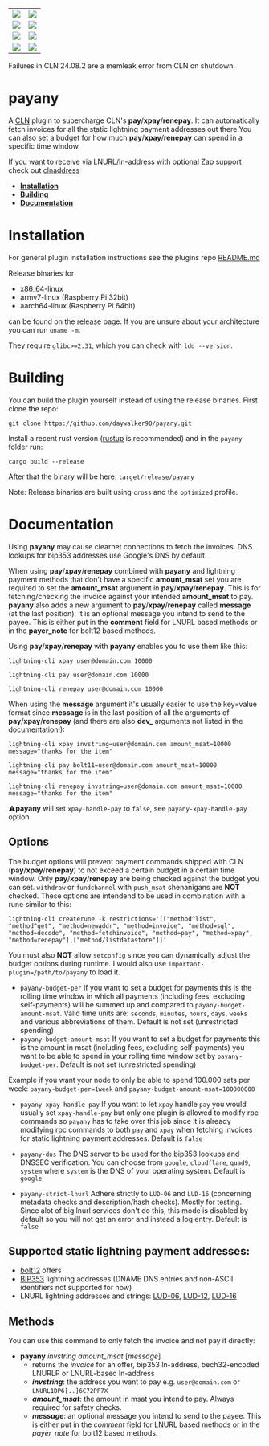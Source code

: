 <table border="0">
  <tr>
    <td>
      <a href="https://github.com/daywalker90/payany/actions/workflows/latest_v24.08.yml">
        <img src="https://github.com/daywalker90/payany/actions/workflows/latest_v24.08.yml/badge.svg?branch=main">
      </a>
    </td>
    <td>
      <a href="https://github.com/daywalker90/payany/actions/workflows/main_v24.08.yml">
        <img src="https://github.com/daywalker90/payany/actions/workflows/main_v24.08.yml/badge.svg?branch=main">
      </a>
    </td>
  </tr>
  <tr>
    <td>
      <a href="https://github.com/daywalker90/payany/actions/workflows/latest_v24.11.yml">
        <img src="https://github.com/daywalker90/payany/actions/workflows/latest_v24.11.yml/badge.svg?branch=main">
      </a>
    </td>
    <td>
      <a href="https://github.com/daywalker90/payany/actions/workflows/main_v24.11.yml">
        <img src="https://github.com/daywalker90/payany/actions/workflows/main_v24.11.yml/badge.svg?branch=main">
      </a>
    </td>
  </tr>
  <tr>
    <td>
      <a href="https://github.com/daywalker90/payany/actions/workflows/latest_v25.02.yml">
        <img src="https://github.com/daywalker90/payany/actions/workflows/latest_v25.02.yml/badge.svg?branch=main">
      </a>
    </td>
    <td>
      <a href="https://github.com/daywalker90/payany/actions/workflows/main_v25.02.yml">
        <img src="https://github.com/daywalker90/payany/actions/workflows/main_v25.02.yml/badge.svg?branch=main">
      </a>
    </td>
  </tr>
  <tr>
    <td>
      <a href="https://github.com/daywalker90/payany/actions/workflows/latest_v25.05.yml">
        <img src="https://github.com/daywalker90/payany/actions/workflows/latest_v25.05.yml/badge.svg?branch=main">
      </a>
    </td>
    <td>
      <a href="https://github.com/daywalker90/payany/actions/workflows/main_v25.05.yml">
        <img src="https://github.com/daywalker90/payany/actions/workflows/main_v25.05.yml/badge.svg?branch=main">
      </a>
    </td>
  </tr>
</table>

Failures in CLN 24.08.2 are a memleak error from CLN on shutdown.

# payany
A [CLN](https://github.com/ElementsProject/lightning) plugin to supercharge CLN's **pay**/**xpay**/**renepay**. It can automatically fetch invoices for all the static lightning payment addresses out there.You can also set a budget for how much **pay**/**xpay**/**renepay** can spend in a specific time window.

If you want to receive via LNURL/ln-address with optional Zap support check out [clnaddress](https://github.com/daywalker90/clnaddress)

- **[Installation](#installation)**
- **[Building](#building)**
- **[Documentation](#documentation)**

# Installation
For general plugin installation instructions see the plugins repo [README.md](https://github.com/lightningd/plugins/blob/master/README.md#Installation)

Release binaries for
* x86_64-linux
* armv7-linux (Raspberry Pi 32bit)
* aarch64-linux (Raspberry Pi 64bit)

can be found on the [release](https://github.com/daywalker90/payany/releases) page. If you are unsure about your architecture you can run ``uname -m``.

They require ``glibc>=2.31``, which you can check with ``ldd --version``.

# Building
You can build the plugin yourself instead of using the release binaries.
First clone the repo:

```
git clone https://github.com/daywalker90/payany.git
```

Install a recent rust version ([rustup](https://rustup.rs/) is recommended) and in the ``payany`` folder run:

```
cargo build --release
```

After that the binary will be here: ``target/release/payany``

Note: Release binaries are built using ``cross`` and the ``optimized`` profile.


# Documentation

Using **payany** may cause clearnet connections to fetch the invoices. DNS lookups for bip353 addresses use Google's DNS by default.

When using **pay**/**xpay**/**renepay** combined with **payany** and lightning payment methods that don't have a specific **amount_msat** set you are required to set the **amount_msat** argument in **pay**/**xpay**/**renepay**. This is for fetching/checking the invoice against your intended **amount_msat** to pay. **payany** also adds a new argument to **pay**/**xpay**/**renepay** called **message** (at the last position). It is an optional message you intend to send to the payee. This is either put in the **comment** field for LNURL based methods or in the **payer_note** for bolt12 based methods.

Using **pay**/**xpay**/**renepay** with **payany** enables you to use them like this:

`lightning-cli xpay user@domain.com 10000`

`lightning-cli pay user@domain.com 10000`

`lightning-cli renepay user@domain.com 10000`

When using the **message** argument it's usually easier to use the key=value format since **message** is in the last position of all the arguments of **pay**/**xpay**/**renepay** (and there are also **dev_** arguments not listed in the documentation!):

`lightning-cli xpay invstring=user@domain.com amount_msat=10000 message="thanks for the item"`

`lightning-cli pay bolt11=user@domain.com amount_msat=10000 message="thanks for the item"`

`lightning-cli renepay invstring=user@domain.com amount_msat=10000 message="thanks for the item"`

:warning:**payany** will set ``xpay-handle-pay`` to ``false``, see ``payany-xpay-handle-pay`` option

## Options

The budget options will prevent payment commands shipped with CLN (**pay**/**xpay**/**renepay**) to not exceed a certain budget in a certain time window. Only **pay**/**xpay**/**renepay** are being checked against the budget you can set. ``withdraw`` or ``fundchannel`` with ``push_msat`` shenanigans are **NOT** checked. These options are intendend to be used in combination with a rune similar to this:

``lightning-cli createrune -k restrictions='[["method^list", "method^get", "method=newaddr", "method=invoice", "method=sql", "method=decode", "method=fetchinvoice", "method=pay", "method=xpay", "method=renepay"],["method/listdatastore"]]'`` 

You must also **NOT** allow ``setconfig`` since you can dynamically adjust the budget options during runtime. I would also use ``important-plugin=/path/to/payany`` to load it. 

- ``payany-budget-per`` If you want to set a budget for payments this is the rolling time window in which all payments (including fees, excluding self-payments) will be summed up and compared to ``payany-budget-amount-msat``. Valid time units are: ``seconds``, ``minutes``, ``hours``, ``days``, ``weeks`` and various abbreviations of them. Default is not set (unrestricted spending)
- ``payany-budget-amount-msat`` If you want to set a budget for payments this is the amount in msat (including fees, excluding self-payments) you want to be able to spend in your rolling time window set by ``payany-budget-per``. Default is not set (unrestricted spending)

Example if you want your node to only be able to spend 100.000 sats per week: ``payany-budget-per=1week`` and ``payany-budget-amount-msat=100000000``

- ``payany-xpay-handle-pay`` If you want to let ``xpay`` handle ``pay`` you would usually set ``xpay-handle-pay`` but only one plugin is allowed to modify rpc commands so ``payany`` has to take over this job since it is already modifying rpc commands to both ``pay`` and ``xpay`` when fetching invoices for static lightning payment addresses. Default is `false`

- ``payany-dns`` The DNS server to be used for the bip353 lookups and DNSSEC verification. You can choose from ``google``, ``cloudflare``, ``quad9``, ``system`` where ``system`` is the DNS of your operating system. Default is ``google``

- ``payany-strict-lnurl`` Adhere strictly to ``LUD-06`` and ``LUD-16`` (concerning metadata checks and description/hash checks). Mostly for testing. Since alot of big lnurl services don't do this, this mode is disabled by default so you will not get an error and instead a log entry. Default is ``false``

## Supported static lightning payment addresses:

- [bolt12](https://github.com/lightning/bolts/blob/master/12-offer-encoding.md) offers
- [BIP353](https://github.com/bitcoin/bips/blob/master/bip-0353.mediawiki) lightning addresses (DNAME DNS entries and non-ASCII identifiers not supported for now)
- LNURL lightning addresses and strings: [LUD-06](https://github.com/lnurl/luds/blob/luds/06.md), [LUD-12](https://github.com/lnurl/luds/blob/luds/12.md), [LUD-16](https://github.com/lnurl/luds/blob/luds/16.md)


## Methods
You can use this command to only fetch the invoice and not pay it directly:
* **payany** *invstring* *amount_msat* [*message*]
    * returns the *invoice* for an offer, bip353 ln-address, bech32-encoded LNURLP or LNURL-based ln-address
    * ***invstring***: the address you want to pay e.g. `user@domain.com` or `LNURL1DP6[..]6C72PP7X`
    * ***amount_msat***: the amount in msat you intend to pay. Always required for safety checks.
    * ***message***: an optional message you intend to send to the payee. This is either put in the *comment* field for LNURL based methods or in the *payer_note* for bolt12 based methods.

